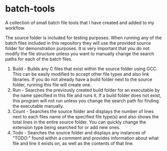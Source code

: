 # batch-tools
A collection of small batch file tools that I have created and added to my workflow.

The source folder is included for testing purposes. When running any of the batch files included in this repository they will use the provided source folder for demonstration purposes. It is very important that you do not modify the file structure unless you want to manually change the search paths for 
each of the batch files.

1. Build - Builds any C files that exist within the source folder using GCC. This can be easily modified to accept other file types and also link libraries. If you do not already have a build folder next to the source folder, running this file will create one.
2. Run - Searches the previously created build folder for an executable by the name specified in this file and runs it. If a build folder does not exist, this program will not run unless you change the search path for finding the executable manually.
3. Count - Searches the source folder and displays the number of lines next to each files name of the specified file type(s) and also shows the total lines in the entire source folder. You can quickly change the extension type being searched for or add new ones.
4. Todo - Searches the source folder and displays any instances of "TODO:" found within a comment and provides information about what file and line it exists on, as well as the contents of that line.
